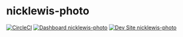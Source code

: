 # nicklewis-photo

[![CircleCI](https://circleci.com/gh/nickeblewis/nicklewis-photo.svg?style=shield)](https://circleci.com/gh/nickeblewis/nicklewis-photo)
[![Dashboard nicklewis-photo](https://img.shields.io/badge/dashboard-nicklewis_photo-yellow.svg)](https://dashboard.pantheon.io/sites/fb5e0e2d-3e9b-4114-b5f8-aa1a2fd1e2de#dev/code)
[![Dev Site nicklewis-photo](https://img.shields.io/badge/site-nicklewis_photo-blue.svg)](http://dev-nicklewis-photo.pantheonsite.io/)